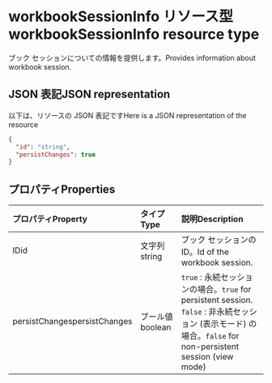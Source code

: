 # <a name="workbooksessioninfo-resource-type"></a><span data-ttu-id="c3e0e-101">workbookSessionInfo リソース型</span><span class="sxs-lookup"><span data-stu-id="c3e0e-101">workbookSessionInfo resource type</span></span>

<span data-ttu-id="c3e0e-102">ブック セッションについての情報を提供します。</span><span class="sxs-lookup"><span data-stu-id="c3e0e-102">Provides information about workbook session.</span></span>


## <a name="json-representation"></a><span data-ttu-id="c3e0e-103">JSON 表記</span><span class="sxs-lookup"><span data-stu-id="c3e0e-103">JSON representation</span></span>

<span data-ttu-id="c3e0e-104">以下は、リソースの JSON 表記です</span><span class="sxs-lookup"><span data-stu-id="c3e0e-104">Here is a JSON representation of the resource</span></span>

<!-- {
  "blockType": "resource",
  "optionalProperties": [  ],
  "@odata.type": "microsoft.graph.workbookSessionInfo"
}-->

```json
{
  "id": "string",
  "persistChanges": true
}
```

## <a name="properties"></a><span data-ttu-id="c3e0e-105">プロパティ</span><span class="sxs-lookup"><span data-stu-id="c3e0e-105">Properties</span></span>

| <span data-ttu-id="c3e0e-106">プロパティ</span><span class="sxs-lookup"><span data-stu-id="c3e0e-106">Property</span></span> | <span data-ttu-id="c3e0e-107">タイプ</span><span class="sxs-lookup"><span data-stu-id="c3e0e-107">Type</span></span>  | <span data-ttu-id="c3e0e-108">説明</span><span class="sxs-lookup"><span data-stu-id="c3e0e-108">Description</span></span>                               |
|:---------|:------|:------------------------------------------|
| <span data-ttu-id="c3e0e-109">ID</span><span class="sxs-lookup"><span data-stu-id="c3e0e-109">id</span></span>  | <span data-ttu-id="c3e0e-110">文字列</span><span class="sxs-lookup"><span data-stu-id="c3e0e-110">string</span></span> | <span data-ttu-id="c3e0e-111">ブック セッションの ID。</span><span class="sxs-lookup"><span data-stu-id="c3e0e-111">Id of the workbook session.</span></span> |
| <span data-ttu-id="c3e0e-112">persistChanges</span><span class="sxs-lookup"><span data-stu-id="c3e0e-112">persistChanges</span></span> | <span data-ttu-id="c3e0e-113">ブール値</span><span class="sxs-lookup"><span data-stu-id="c3e0e-113">boolean</span></span> |  <span data-ttu-id="c3e0e-114">`true` : 永続セッションの場合。</span><span class="sxs-lookup"><span data-stu-id="c3e0e-114">`true` for persistent session.</span></span> <span data-ttu-id="c3e0e-115">`false` : 非永続セッション (表示モード) の場合。</span><span class="sxs-lookup"><span data-stu-id="c3e0e-115">`false` for non-persistent session (view mode)</span></span> |

